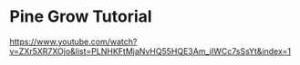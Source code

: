 # Pine Grow Tutorial
https://www.youtube.com/watch?v=ZXr5XR7XOjo&list=PLNHKFtMjaNvHQ55HQE3Am_iIWCc7sSsYt&index=1

